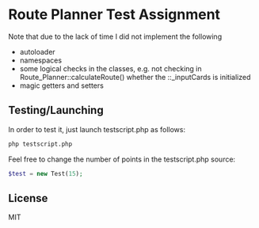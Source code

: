 Route Planner Test Assignment
=========

Note that due to the lack of time I did not implement the following

  - autoloader
  - namespaces
  - some logical checks in the classes, e.g. not checking in Route_Planner::calculateRoute() whether the ::_inputCards is initialized
  - magic getters and setters

Testing/Launching
----

In order to test it, just launch testscript.php as follows:

```sh
php testscript.php
```

Feel free to change the number of points in the testscript.php source:

```php
$test = new Test(15);
```

License
----

MIT